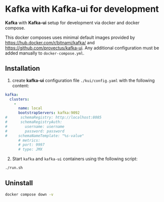 # Kafka with Kafka-ui for development

**Kafka** with **Kafka-ui** setup for development via docker and docker compose.

This docker composes uses minimal default images provided by <https://hub.docker.com/r/bitnami/kafka/> and <https://github.com/provectus/kafka-ui>. Any additional configuration must be added manually to `docker-compose.yml`.

## Installation

1. create **kafka-ui** configuration file `./kui/config.yaml` with the following content:

```yaml
kafka:
  clusters:
    -
      name: local
      bootstrapServers: kafka:9092
#      schemaRegistry: http://localhost:8085
#      schemaRegistryAuth:
#        username: username
#        password: password
#     schemaNameTemplate: "%s-value"
      # metrics:
      # port: 9997
      # type: JMX
```

2. Start `kafka` and `kafka-ui` containers using the following script:

```bash
./run.sh
```

## Uninstall

```bash
docker compose down -v
```
